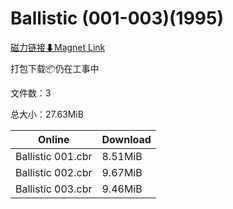 # Ballistic (001-003)(1995)

[磁力链接⬇Magnet Link](magnet:?xt=urn:btih:cc5b11aa9c7c271704f380cd2e2f9c2fa5c9fed6&dn=Ballistic%20%28001-003%29%281995%29)

打包下载📦仍在工事中

文件数：3

总大小：27.63MiB

Online | Download
--- | ---
Ballistic 001.cbr | 8.51MiB
Ballistic 002.cbr | 9.67MiB
Ballistic 003.cbr | 9.46MiB